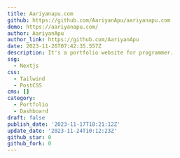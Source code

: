 ```yaml
---
title: Aariyanapu.com
github: https://github.com/AariyanApu/aariyanapu.com
demo: https://aariyanapu.com/
author: AariyanApu
author_link: https://github.com/AariyanApu
date: 2023-11-26T07:42:35.557Z
description: It's a portfolio website for programmer.
ssg:
  - Nextjs
css:
  - Tailwind
  - PostCSS
cms: []
category:
  - Portfolio
  - Dashboard
draft: false
publish_date: '2023-11-17T18:21:12Z'
update_date: '2023-11-24T10:12:23Z'
github_star: 0
github_fork: 0
---
```

